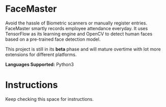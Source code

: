 # FaceMaster
Avoid the hassle of Biometric scanners or manually register entries. FaceMaster smartly records employee attendance everyday. It uses TensorFlow as its learning engine and OpenCV
to detect human faces based on a pre-trained face detection model.

This project is still in its **beta** phase and will mature overtime with lot more extensions for different platforms.

**Languages Supported:** Python3

# Instructions
Keep checking this space for instructions.
